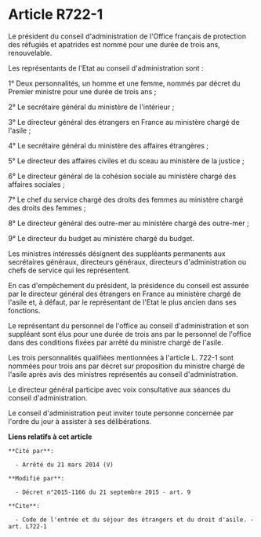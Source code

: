 # Article R722-1

Le président du conseil d'administration de l'Office français de protection des réfugiés et apatrides est nommé pour une
durée de trois ans, renouvelable. 

Les représentants de l'Etat au conseil d'administration sont : 

1° Deux personnalités, un homme et une femme, nommés par décret du Premier ministre pour une durée de trois ans ; 

2° Le secrétaire général du ministère de l'intérieur ; 

3° Le directeur général des étrangers en France au ministère chargé de l'asile ; 

4° Le secrétaire général du ministère des affaires étrangères ; 

5° Le directeur des affaires civiles et du sceau au ministère de la justice ; 

6° Le directeur général de la cohésion sociale au ministère chargé des affaires sociales ; 

7° Le chef du service chargé des droits des femmes au ministère chargé des droits des femmes ; 

8° Le directeur général des outre-mer au ministère chargé des outre-mer ; 

9° Le directeur du budget au ministère chargé du budget. 

Les ministres intéressés désignent des suppléants permanents aux secrétaires généraux, directeurs généraux, directeurs
d'administration ou chefs de service qui les représentent. 

En cas d'empêchement du président, la présidence du conseil est assurée par le directeur général des étrangers en France au
ministère chargé de l'asile et, à défaut, par le représentant de l'Etat le plus ancien dans ses fonctions. 

Le représentant du personnel de l'office au conseil d'administration et son suppléant sont élus pour une durée de trois ans
par le personnel de l'office dans des conditions fixées par arrêté du ministre chargé de l'asile. 

Les trois personnalités qualifiées mentionnées à l'article L. 722-1 sont nommées pour trois ans par décret sur proposition du
ministre chargé de l'asile après avis des ministres représentés au conseil d'administration. 

Le directeur général participe avec voix consultative aux séances du conseil d'administration. 

Le conseil d'administration peut inviter toute personne concernée par l'ordre du jour à assister à ses délibérations.

**Liens relatifs à cet article**

	**Cité par**:

	  - Arrêté du 21 mars 2014 (V)

	**Modifié par**:

	  - Décret n°2015-1166 du 21 septembre 2015 - art. 9

	**Cite**:

	  - Code de l'entrée et du séjour des étrangers et du droit d'asile. - art. L722-1
